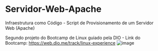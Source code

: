 # Servidor-Web-Apache

Infraestrutura como Código - Script de Provisionamento de um Servidor Web (Apache)


Segundo projeto do Bootcamp de Linux guiado pela DIO - Link do Bootcamp:
https://web.dio.me/track/linux-experience
![image](https://user-images.githubusercontent.com/106402988/182244512-0d67b67e-df7b-4ec8-80ff-5055fd87789e.png)
